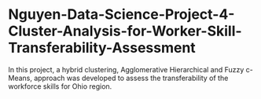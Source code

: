# Nguyen-Data-Science-Project-4-Cluster-Analysis-for-Worker-Skill-Transferability-Assessment
In this project, a hybrid clustering, Agglomerative Hierarchical and Fuzzy c-Means, approach was developed to assess the transferability of the workforce skills for Ohio region.
